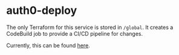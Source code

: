 # auth0-deploy

The only Terraform for this service is stored in `/global`. It creates a
CodeBuild job to provide a CI/CD pipeline for changes.

Currently, this can be found
[here](https://github.com/mozilla-iam/eks-deployment/tree/development/infrastructure/infra-dev/global/codebuild).
